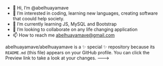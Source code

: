 - 👋 Hi, I’m @abelhuayamave
- 👀 I’m interested in coding, learning new languages, creating software that coould help society. 
- 🌱 I’m currently learning JS, MySQL and Bootstrap 
- 💞️ I’m looking to collaborate on any life changing application
- 📫 How to reach me abelhuayamave@gmail.com


abelhuayamave/abelhuayamave is a ✨ special ✨ repository because its `README.md` (this file) appears on your GitHub profile.
You can click the Preview link to take a look at your changes.
--->
